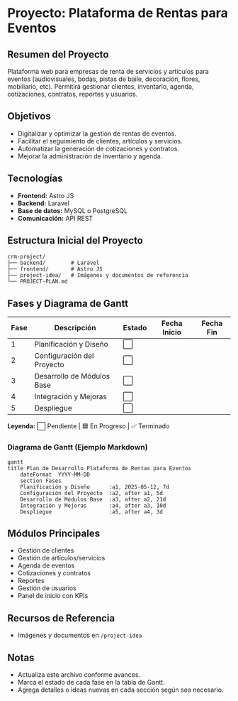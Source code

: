 # Proyecto: Plataforma de Rentas para Eventos

## Resumen del Proyecto
Plataforma web para empresas de renta de servicios y artículos para eventos (audiovisuales, bodas, pistas de baile, decoración, flores, mobiliario, etc). Permitirá gestionar clientes, inventario, agenda, cotizaciones, contratos, reportes y usuarios.

## Objetivos
- Digitalizar y optimizar la gestión de rentas de eventos.
- Facilitar el seguimiento de clientes, artículos y servicios.
- Automatizar la generación de cotizaciones y contratos.
- Mejorar la administración de inventario y agenda.

## Tecnologías
- **Frontend:** Astro JS
- **Backend:** Laravel
- **Base de datos:** MySQL o PostgreSQL
- **Comunicación:** API REST

## Estructura Inicial del Proyecto
```
crm-project/
├── backend/        # Laravel
├── frontend/       # Astro JS
├── project-idea/   # Imágenes y documentos de referencia
└── PROJECT-PLAN.md
```

## Fases y Diagrama de Gantt

| Fase | Descripción | Estado | Fecha Inicio | Fecha Fin |
|------|-------------|--------|--------------|-----------|
| 1    | Planificación y Diseño        | ⬜ |            |           |
| 2    | Configuración del Proyecto    | ⬜ |            |           |
| 3    | Desarrollo de Módulos Base    | ⬜ |            |           |
| 4    | Integración y Mejoras         | ⬜ |            |           |
| 5    | Despliegue                    | ⬜ |            |           |

**Leyenda:** ⬜ Pendiente | 🟦 En Progreso | ✅ Terminado

### Diagrama de Gantt (Ejemplo Markdown)

```mermaid
gantt
title Plan de Desarrollo Plataforma de Rentas para Eventos
    dateFormat  YYYY-MM-DD
    section Fases
    Planificación y Diseño      :a1, 2025-05-12, 7d
    Configuración del Proyecto  :a2, after a1, 5d
    Desarrollo de Módulos Base  :a3, after a2, 21d
    Integración y Mejoras       :a4, after a3, 10d
    Despliegue                  :a5, after a4, 3d
```

## Módulos Principales
- Gestión de clientes
- Gestión de artículos/servicios
- Agenda de eventos
- Cotizaciones y contratos
- Reportes
- Gestión de usuarios
- Panel de inicio con KPIs

## Recursos de Referencia
- Imágenes y documentos en `/project-idea`

## Notas
- Actualiza este archivo conforme avances.
- Marca el estado de cada fase en la tabla de Gantt.
- Agrega detalles o ideas nuevas en cada sección según sea necesario.
